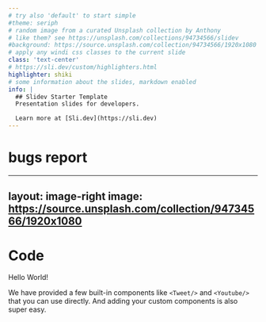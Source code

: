 ```yaml
---
# try also 'default' to start simple
#theme: seriph
# random image from a curated Unsplash collection by Anthony
# like them? see https://unsplash.com/collections/94734566/slidev
#background: https://source.unsplash.com/collection/94734566/1920x1080
# apply any windi css classes to the current slide
class: 'text-center'
# https://sli.dev/custom/highlighters.html
highlighter: shiki
# some information about the slides, markdown enabled
info: |
  ## Slidev Starter Template
  Presentation slides for developers.

  Learn more at [Sli.dev](https://sli.dev)
---
```


# bugs report

---
layout: image-right
image: https://source.unsplash.com/collection/94734566/1920x1080
---

# Code

Hello World!

We have provided a few built-in components like `<Tweet/>` and `<Youtube/>` that you can use directly. And adding your custom components is also super easy.

